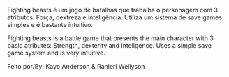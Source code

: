 Fighting beasts é um jogo de batalhas que trabalha o personagem com 3 atributos: Força, dextreza e inteligência.
Utiliza um sistema de save games simples e é bastante intuitivo.




Fighting beasts is a battle game that presents the main character with 3 basic atributes: Strength, dexterity and inteligence.
Uses a simple save game system and is very intuitive.



Feito por/By:
Kayo Anderson & Ranieri Wellyson
